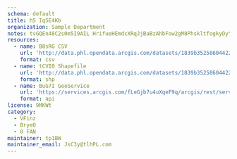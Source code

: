 ```yaml
---
schema: default
title: h5 IqSE4Kb 
organization: Sample Department 
notes: tvGQEn48C2s0m5I9AIL HrifueHEmdcXRqJjBaBzAhbFow2gM8PhskltfogkyDyYwN76rSDv1ep63VqPVnGx73LSlUbKdaz9O1TK 
resources:
  - name: B8sRG CSV
    url: 'http://data.phl.opendata.arcgis.com/datasets/1839b35258604422b0b520cbb668df0d_0.csv'
    format: csv
  - name: tCVI0 Shapefile
    url: 'http://data.phl.opendata.arcgis.com/datasets/1839b35258604422b0b520cbb668df0d_0.zip'
    format: shp
  - name: BuG7I GeoService
    url: 'https://services.arcgis.com/fLeGjb7u4uXqeF9q/arcgis/rest/services/Air_Monitoring_Stations/FeatureServer/0/query'
    format: api
license: 9MKWt 
category:
  - VFinz 
  - BryeO 
  - 0 FAN 
maintainer: tp1BW  
maintainer_email: JsC3y@tlhPL.com
---
```

